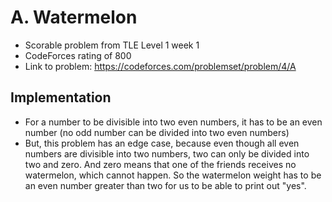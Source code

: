 # A. Watermelon

* Scorable problem from TLE Level 1 week 1
* CodeForces rating of 800
* Link to problem: https://codeforces.com/problemset/problem/4/A

## Implementation

* For a number to be divisible into two even numbers, it has to be an even number (no odd number can be divided into two even numbers)
* But, this problem has an edge case, because even though all even numbers are divisible into two numbers, two can only be divided into two and zero. And zero means that one of the friends receives no watermelon, which cannot happen. So the watermelon weight has to be an even number greater than two for us to be able to print out "yes".